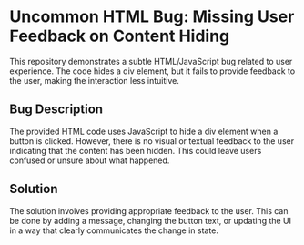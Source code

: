 # Uncommon HTML Bug: Missing User Feedback on Content Hiding

This repository demonstrates a subtle HTML/JavaScript bug related to user experience.  The code hides a div element, but it fails to provide feedback to the user, making the interaction less intuitive.

## Bug Description
The provided HTML code uses JavaScript to hide a div element when a button is clicked.  However, there is no visual or textual feedback to the user indicating that the content has been hidden.  This could leave users confused or unsure about what happened.

## Solution
The solution involves providing appropriate feedback to the user.  This can be done by adding a message, changing the button text, or updating the UI in a way that clearly communicates the change in state.